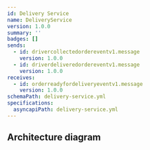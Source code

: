```yaml
---
id: Delivery Service
name: DeliveryService
version: 1.0.0
summary: ''
badges: []
sends:
  - id: drivercollectedordereventv1.message
    version: 1.0.0
  - id: driverdeliveredordereventv1.message
    version: 1.0.0
receives:
  - id: orderreadyfordeliveryeventv1.message
    version: 1.0.0
schemaPath: delivery-service.yml
specifications:
  asyncapiPath: delivery-service.yml
---
```

## Architecture diagram
<NodeGraph />
